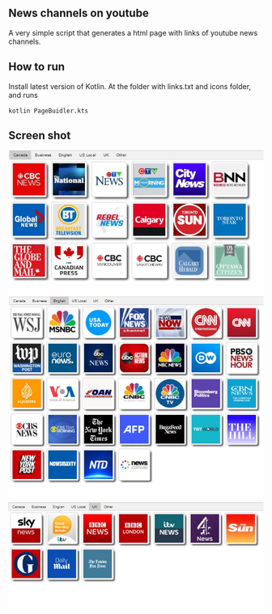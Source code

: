 ## News channels on youtube
A very simple script that generates a html page with links of youtube news channels. 

## How to run
Install latest version of Kotlin. At the folder with links.txt and icons folder, and runs
```
kotlin PageBuidler.kts
```

## Screen shot
![alt text](screen-shots/screenshot1.jpg/)
![alt text](screen-shots/screenshot2.jpg/)
![alt text](screen-shots/screenshot3.jpg/)

